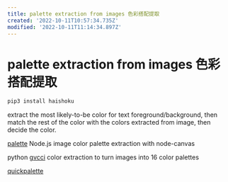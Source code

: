 ```yaml
---
title: palette extraction from images 色彩搭配提取
created: '2022-10-11T10:57:34.735Z'
modified: '2022-10-11T11:14:34.897Z'
---
```


# palette extraction from images 色彩搭配提取

```bash
pip3 install haishoku
```

extract the most likely-to-be color for text foreground/background, then match the rest of the color with the colors extracted from image, then decide the color.

[palette](https://github.com/tj/palette) Node.js image color palette extraction with node-canvas

python [gvcci](https://github.com/FabriceCastel/gvcci) color extraction to turn images into 16 color palettes

[quickpalette](https://github.com/EmilHvitfeldt/quickpalette) 

